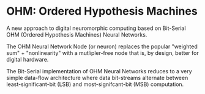 # OHM: Ordered Hypothesis Machines

A new approach to digital neuromorphic computing based on Bit-Serial OHM (Ordered Hypothesis Machines) Neural Networks. 

The OHM Neural Network Node (or neuron) replaces the popular "weighted sum" + "nonlinearity" with a mutlipler-free node that is, by design, better for digital hardware. 

The Bit-Serial implementation of OHM Neural Networks reduces to a very simple data-flow architecture where data bit-streams alternate between least-significant-bit (LSB) and most-signifcant-bit (MSB) computation. 
